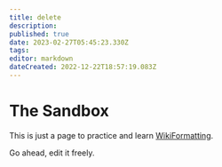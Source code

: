 ```yaml
---
title: delete
description: 
published: true
date: 2023-02-27T05:45:23.330Z
tags: 
editor: markdown
dateCreated: 2022-12-22T18:57:19.083Z
---
```



# The Sandbox 
This is just a page to practice and learn [WikiFormatting](/group/rtgwg/WikiFormatting).

Go ahead, edit it freely.